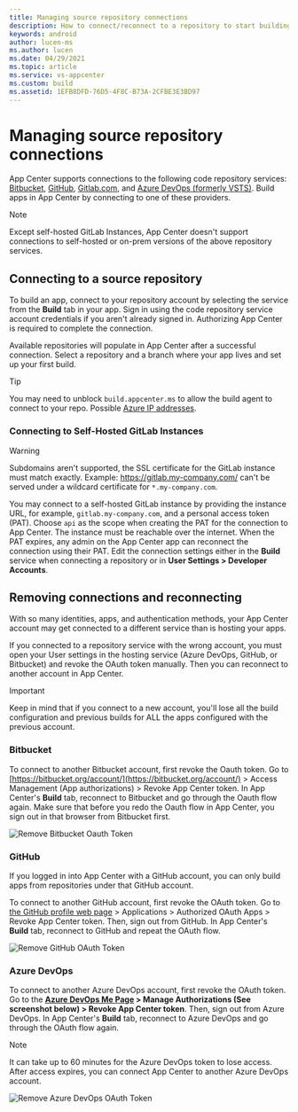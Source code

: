```yaml
---
title: Managing source repository connections
description: How to connect/reconnect to a repository to start building your app
keywords: android
author: lucen-ms
ms.author: lucen
ms.date: 04/29/2021
ms.topic: article
ms.service: vs-appcenter
ms.custom: build
ms.assetid: 1EFB8DFD-76D5-4F8C-B73A-2CFBE3E3BD97
---
```


# Managing source repository connections
App Center supports connections to the following code repository services: [Bitbucket](https://bitbucket.org/), [GitHub](https://github.com/), [Gitlab.com](https://gitlab.com), and [Azure DevOps (formerly VSTS)](https://visualstudio.microsoft.com/team-services/). Build apps in App Center by connecting to one of these providers.

> [!NOTE]
> Except self-hosted GitLab Instances, App Center doesn't support connections to self-hosted or on-prem versions of the above repository services.

## Connecting to a source repository
To build an app, connect to your repository account by selecting the service from the **Build** tab in your app. Sign in using the code repository service account credentials if you aren't already signed in. Authorizing App Center is required to complete the connection.

Available repositories will populate in App Center after a successful connection. Select a repository and a branch where your app lives and set up your first build.

> [!TIP]
> You may need to unblock `build.appcenter.ms` to allow the build agent to connect to your repo. Possible [Azure IP addresses](https://docs.microsoft.com/azure/devops/pipelines/agents/hosted?tabs=yaml#networking).

### Connecting to Self-Hosted GitLab Instances
> [!WARNING]
> Subdomains aren't supported, the SSL certificate for the GitLab instance must match exactly. Example: https://gitlab.my-company.com/ can't be served under a wildcard certificate for `*.my-company.com`.

You may connect to a self-hosted GitLab instance by providing the instance URL, for example, `gitlab.my-company.com`, and a personal access token (PAT). Choose `api` as the scope when creating the PAT for the connection to App Center. The instance must be reachable over the internet. When the PAT expires, any admin on the App Center app can reconnect the connection using their PAT. Edit the connection settings either in the **Build** service when connecting a repository or in **User Settings > Developer Accounts**.

## Removing connections and reconnecting
With so many identities, apps, and authentication methods, your App Center account may get connected to a different service than is hosting your apps.

If you connected to a repository service with the wrong account, you must open your User settings in the hosting service (Azure DevOps, GitHub, or Bitbucket) and revoke the OAuth token manually. Then you can reconnect to another account in App Center.

> [!IMPORTANT]
> Keep in mind that if you connect to a new account, you'll lose all the build configuration and previous builds for ALL the apps configured with the previous account.

### Bitbucket
To connect to another Bitbucket account, first revoke the Oauth token. Go to [https://bitbucket.org/account/](https://bitbucket.org/account/) > Access Management (App authorizations) > Revoke App Center token. In App Center's **Build** tab, reconnect to Bitbucket and go through the Oauth flow again. Make sure that before you redo the Oauth flow in App Center, you sign out in that browser from Bitbucket first.

![Remove Bitbucket Oauth Token](~/build/images/remove-bitbucket-OAuth-token-9.9.2020.jpg "Remove Bitbucket token")

### GitHub
If you logged in into App Center with a GitHub account, you can only build apps from repositories under that GitHub account.

To connect to another GitHub account, first revoke the OAuth token. Go to [the GitHub profile web page](https://github.com/settings/profile) > Applications > Authorized OAuth Apps > Revoke App Center token. Then, sign out from GitHub. In App Center's **Build** tab, reconnect to GitHub and repeat the OAuth flow.

![Remove GitHub OAuth Token](~/build/images/remove-github-oauth-token.jpg "Remove GitHub token")

### Azure DevOps 
To connect to another Azure DevOps account, first revoke the OAuth token. Go to the **[Azure DevOps Me Page](https://app.vsaex.visualstudio.com/me) > Manage Authorizations (See screenshot below) > Revoke App Center token**. Then, sign out from Azure DevOps. In App Center's **Build** tab, reconnect to Azure DevOps and go through the OAuth flow again. 

> [!NOTE]
> It can take up to 60 minutes for the Azure DevOps token to lose access. After access expires, you can connect App Center to another Azure DevOps account.

![Remove Azure DevOps OAuth Token](~/build/images/remove-vsts-oauth-token.jpg "Remove Azure DevOps token")

[remove-vsts-oauth-token]: ~/build/images/remove-vsts-oauth-token.jpg "Remove Azure DevOps token"
[remove-github-oauth-token]: ~/build/images/remove-github-oauth-token.jpg "Remove GitHub token"
[remove-bitbucket-oauth-token]: ~/build/images/remove-bitbucket-oauth-token.jpg "Remove Bitbucket token"
